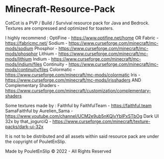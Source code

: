# Minecraft-Resource-Pack

CotCot is a PVP / Build / Survival resource pack for Java and Bedrock.
Textures are compressed and optimized for toasters.


I highly recommend :
OptiFine - https://www.optifine.net/home
OR
	Fabric - https://fabricmc.net/
	Sodium - https://www.curseforge.com/minecraft/mc-mods/sodium
	Phosphor - https://www.curseforge.com/minecraft/mc-mods/phosphor
	Lithium - https://www.curseforge.com/minecraft/mc-mods/lithium
	Indium - https://www.curseforge.com/minecraft/mc-mods/indium/files
	Continuity - https://www.curseforge.com/minecraft/mc-mods/continuity/files
	Colormatic - https://www.curseforge.com/minecraft/mc-mods/colormatic
	Iris - https://www.curseforge.com/minecraft/mc-mods/irisshaders
AND
Complementary Shaders - https://www.curseforge.com/minecraft/customization/complementary-shaders


Some textures made by :
Faithful by FaithfulTeam - https://faithful.team
SamaFaithful by Aurelien_Sama - https://www.youtube.com/channel/UCM2e9ub5nKQIvYbIPxSTbOg
Dark UI 32x by that_jogurciQ - https://www.curseforge.com/minecraft/texture-packs/dark-ui-32x


It is not to be distributed and all assets within said
resource pack are under the copyright of PouletEnSlip.

Made by PouletEnSlip © 2022 - All Rights Reserved
